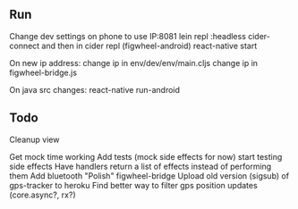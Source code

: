 Run
---------------------

Change dev settings on phone to use IP:8081
lein repl :headless
cider-connect and then in cider repl (figwheel-android)
react-native start

On new ip address:
change ip in env/dev/env/main.cljs
change ip in figwheel-bridge.js

On java src changes:
react-native run-android

Todo
--------------------

Cleanup view

Get mock time working
Add tests (mock side effects for now) start testing side effects
Have handlers return a list of effects instead of performing them
Add bluetooth
"Polish" figwheel-bridge
Upload old version (sigsub) of gps-tracker to heroku
Find better way to filter gps position updates (core.async?, rx?)
